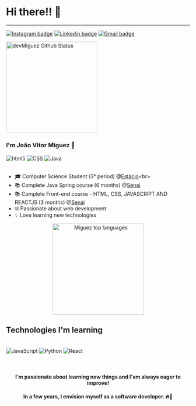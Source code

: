 <h1>Hi there!! 👋</h1>
<hr/>

[![Instagram badge](https://img.shields.io/badge/Instagram-E4405F?style=for-the-badge&logo=instagram&logoColor=white)](https://www.instagram.com/_joaomiguez_/)
[![Linkedin badge](https://img.shields.io/badge/LinkedIn-0077B5?style=for-the-badge&logo=linkedin&logoColor=white)](https://https://www.linkedin.com/in/joão-vitor-miguez-51a38527a/)
[![Gmail badge](https://img.shields.io/badge/Contato-D14836?style=for-the-badge&logo=gmail&logoColor=white&link=mailto:joaovmiguez@gmail.com)](mailto:joaovmiguez@gmail.com)

<img src="https://github-readme-stats.vercel.app/api?username=devMiguez&show_icons=true&theme=radical" alt="devMiguez Github Status" height="250px">
<br>

### I'm João Vitor Miguez 👋
<div style="display inline-block">
   <img align="center" alt="html5" src="https://img.shields.io/badge/HTML5-E34F26?style=for-the-badge&logo=html5&logoColor=white">
   <img align="center" alt="CSS" src="https://img.shields.io/badge/CSS3-1572B6?style=for-the-badge&logo=css3&logoColor=white">
   <img align="center" alt="Java" src="https://img.shields.io/badge/Java-ED8B00?style=for-the-badge&logo=openjdk&logoColor=white">
</div>

<br>


- 🎓 Computer Science Student (3° period) @[Estácio](https://estacio.br/#!)<br>
- 📚 Complete Java Spring course (6 months) @[Senai](https://firjansenai.com.br)<br>
- 📚 Complete Front-end course - HTML, CSS, JAVASCRIPT AND REACTJS (3 months) @[Senai](https://firjansenai.com.br)<br>
- 🌐 Passionate about web development<br>
- 💡 Love learning new technologies

<p align="center">
    <img src="https://github-readme-stats.vercel.app/api/top-langs/?username=devMiguez&theme=blue-white" alt="Miguez top languages" height="250px" >
</p>




## Technologies I'm learning

<div style="display inline-block"><br>
   <img align="center" alt="JavaScript" src="https://img.shields.io/badge/JavaScript-F7DF1E?style=for-the-badge&logo=javascript&logoColor=black">
   <img align="center" alt="Python" src="https://img.shields.io/badge/Python-14354C?style=for-the-badge&logo=python&logoColor=white">
   <img align="center" alt="React" src="https://img.shields.io/badge/React-20232A?style=for-the-badge&logo=react&logoColor=61DAFB">
</div>
<br>
<br>
<div align="center">
   <h4>
      I'm passionate about learning new things and I'am always eager to improve!<br>
   </h4>
   <h4>
      In a few years, I envision myself as a software developer. 🔥🥰
   </h4>
</div>
<br>
